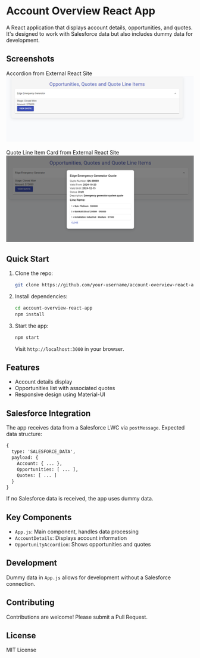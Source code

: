 # Account Overview React App

A React application that displays account details, opportunities, and quotes. It's designed to work with Salesforce data but also includes dummy data for development.

## Screenshots
Accordion from External React Site<br>
![Accordion from External React Site](https://github.com/mrajasekar-dev/exp-comm/blob/main/screenshots/Accordion%20from%20External%20React%20Site.png)
<br><br>Quote Line Item Card from External React Site<br>
![Quote Line Item Card from External React Site](https://github.com/mrajasekar-dev/exp-comm/blob/main/screenshots/Quote%20Line%20Item%20Card%20from%20External%20React%20Site.png)

## Quick Start

1. Clone the repo:
   ```bash
   git clone https://github.com/your-username/account-overview-react-app.git
   ```

2. Install dependencies:
   ```bash
   cd account-overview-react-app
   npm install
   ```

3. Start the app:
   ```bash
   npm start
   ```

   Visit `http://localhost:3000` in your browser.

## Features

- Account details display
- Opportunities list with associated quotes
- Responsive design using Material-UI

## Salesforce Integration

The app receives data from a Salesforce LWC via `postMessage`. Expected data structure:

```
{
  type: 'SALESFORCE_DATA',
  payload: {
    Account: { ... },
    Opportunities: [ ... ],
    Quotes: [ ... ]
  }
}
```

If no Salesforce data is received, the app uses dummy data.

## Key Components

- `App.js`: Main component, handles data processing
- `AccountDetails`: Displays account information
- `OpportunityAccordion`: Shows opportunities and quotes

## Development

Dummy data in `App.js` allows for development without a Salesforce connection.

## Contributing

Contributions are welcome! Please submit a Pull Request.

## License

MIT License
